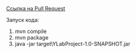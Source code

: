 [Ссылка на Pull Request](https://github.com/nikguscode/HomeWorkJava/pull/1)

Запуск кода:
1) mvn compile
2) mvn package
3) java -jar target\YLabProject-1.0-SNAPSHOT.jar
